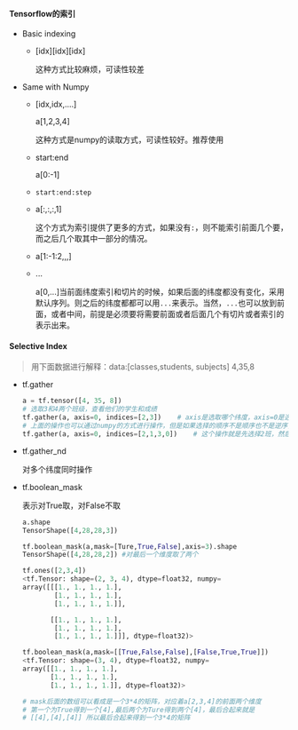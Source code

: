 #### Tensorflow的索引

- Basic indexing 

  - [idx]\[idx][idx]

    这种方式比较麻烦，可读性较差

- Same with Numpy

  - [idx,idx,....]

    a[1,2,3,4]

    这种方式是numpy的读取方式，可读性较好。推荐使用

  - start:end

    a[0:-1]

  - `start:end:step`

  - a[:,:,:,1]

    这个方式为索引提供了更多的方式，如果没有`:`，则不能索引前面几个要，而之后几个取其中一部分的情况。

  - a[1:\-1:2​,,,]

  - ...

    a[0,...]当前面纬度索引和切片的时候，如果后面的纬度都没有变化，采用默认序列。则之后的纬度都都可以用`...`来表示。当然，`...`也可以放到前面，或者中间，前提是必须要将需要前面或者后面几个有切片或者索引的表示出来。



#### Selective Index

> 用下面数据进行解释：data:[classes,students, subjects]   4,35,8

- tf.gather

  ```python
  a = tf.tensor([4, 35, 8])
  # 选取3和4两个班级，查看他们的学生和成绩
  tf.gather(a, axis=0, indices=[2,3])    # axis是选取哪个纬度，axis=0是选取班级纬度，indices是对那个纬度操作的范围
  # 上面的操作也可以通过numpy的方式进行操作，但是如果选择的顺序不是顺序也不是逆序，而是乱序就不能通过numpy的方法，可以采用如下方法
  tf.gather(a, axis=0, indices=[2,1,3,0])    # 这个操作就是先选择2班，然后选择1班，之后选择3班，最后选择1班的顺序   
  ```

  

- tf.gather_nd

  对多个纬度同时操作

- tf.boolean_mask

  表示对True取，对False不取
  
  ```python
  a.shape
  TensorShape([4,28,28,3])
  
  tf.boolean_mask(a,mask=[Ture,True,False],axis=3).shape
  TensorShape([4,28,28,2]) #对最后一个维度取了两个
  
  tf.ones([2,3,4])
  <tf.Tensor: shape=(2, 3, 4), dtype=float32, numpy=
  array([[[1., 1., 1., 1.],
          [1., 1., 1., 1.],
          [1., 1., 1., 1.]],
  
         [[1., 1., 1., 1.],
          [1., 1., 1., 1.],
          [1., 1., 1., 1.]]], dtype=float32)>
  
  tf.boolean_mask(a,mask=[[True,False,False],[False,True,True]])
  <tf.Tensor: shape=(3, 4), dtype=float32, numpy=
  array([[1., 1., 1., 1.],
         [1., 1., 1., 1.],
         [1., 1., 1., 1.]], dtype=float32)>
  
  # mask后面的数组可以看成是一个3*4的矩阵，对应着a[2,3,4]的前面两个维度
  # 第一个为True得到一个[4],最后两个为Ture得到两个[4]，最后合起来就是
  # [[4],[4],[4]] 所以最后合起来得到一个3*4的矩阵
  
  ```
  
  
  
  
  
  